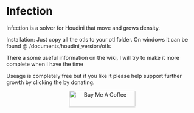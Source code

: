 # Infection
Infection is a solver for Houdini that move and grows density. 

Installation: 
Just copy all the otls to your otl folder. On windows it can be found @ /documents/houdini_version/otls

There a some useful information on the wiki, I will try to make it more complete when I have the time

Useage is completely free but if you like it please help support further growth
by clicking the by donating. 
<P>
<CENTER>
<a href="https://www.buymeacoffee.com/Infection" target="_blank"><img src="https://www.buymeacoffee.com/assets/img/custom_images/orange_img.png" alt="Buy Me A Coffee" style="height: 41px !important;width: 174px !important;box-shadow: 0px 3px 2px 0px rgba(190, 190, 190, 0.5) !important;-webkit-box-shadow: 0px 3px 2px 0px rgba(190, 190, 190, 0.5) !important;" ></a>
